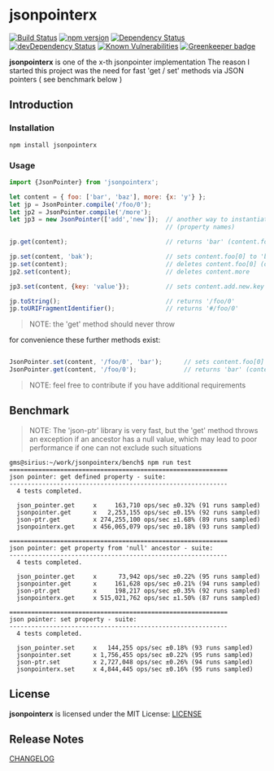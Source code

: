 # jsonpointerx

[![Build Status](https://api.travis-ci.org/gms1/jsonpointerx.svg?branch=master)](https://travis-ci.org/gms1/jsonpointerx)
[![npm version](https://badge.fury.io/js/jsonpointerx.svg)](https://badge.fury.io/js/jsonpointerx)
[![Dependency Status](https://david-dm.org/gms1/jsonpointerx.svg)](https://david-dm.org/gms1/jsonpointerx)
[![devDependency Status](https://david-dm.org/gms1/jsonpointerx/dev-status.svg)](https://david-dm.org/gms1/jsonpointerx#info=devDependencies)
[![Known Vulnerabilities](https://snyk.io/test/github/gms1/jsonpointerx/badge.svg)](https://snyk.io/test/github/gms1/jsonpointerx)
[![Greenkeeper badge](https://badges.greenkeeper.io/gms1/jsonpointerx.svg)](https://greenkeeper.io/)

**jsonpointerx** is one of the x-th jsonpointer implementation
The reason I started this project was the need for fast 'get / set' methods via JSON pointers ( see benchmark below )

## Introduction

### Installation

```shell
npm install jsonpointerx
```

### Usage

```Javascript
import {JsonPointer} from 'jsonpointerx';

let content = { foo: ['bar', 'baz'], more: {x: 'y'} };
let jp = JsonPointer.compile('/foo/0');
let jp2 = JsonPointer.compile('/more');
let jp3 = new JsonPointer(['add','new']);  // another way to instantiate a JsonPointer using decoded path segments
                                           // (property names)

jp.get(content);                           // returns 'bar' (content.foo[0])

jp.set(content, 'bak');                    // sets content.foo[0] to 'bak'
jp.set(content);                           // deletes content.foo[0] (does not change the length of the array)
jp2.set(content);                          // deletes content.more

jp3.set(content, {key: 'value'});          // sets content.add.new.key to 'value'

jp.toString();                             // returns '/foo/0'
jp.toURIFragmentIdentifier();              // returns '#/foo/0'


```

> NOTE: the 'get' method should never throw

for convenience these further methods exist:

```Javascript

JsonPointer.set(content, '/foo/0', 'bar');      // sets content.foo[0] to 'bar'
JsonPointer.get(content, '/foo/0');             // returns 'bar' (content.foo[0])

```

> NOTE: feel free to contribute if you have additional requirements

## Benchmark

> NOTE: The 'json-ptr' library is very fast, but the 'get' method throws an exception if an ancestor has a null value, which may lead to poor performance if one can not exclude such situations

```shell
gms@sirius:~/work/jsonpointerx/bench$ npm run test
============================================================
json pointer: get defined property - suite:
------------------------------------------------------------
  4 tests completed.

  json_pointer.get     x     163,710 ops/sec ±0.32% (91 runs sampled)
  jsonpointer.get      x   2,253,155 ops/sec ±0.15% (92 runs sampled)
  json-ptr.get         x 274,255,100 ops/sec ±1.68% (89 runs sampled)
  jsonpointerx.get     x 456,065,079 ops/sec ±0.18% (93 runs sampled)

============================================================
json pointer: get property from 'null' ancestor - suite:
------------------------------------------------------------
  4 tests completed.

  json_pointer.get     x      73,942 ops/sec ±0.22% (95 runs sampled)
  jsonpointer.get      x     161,628 ops/sec ±0.21% (94 runs sampled)
  json-ptr.get         x     198,217 ops/sec ±0.35% (92 runs sampled)
  jsonpointerx.get     x 515,021,762 ops/sec ±1.50% (87 runs sampled)

============================================================
json pointer: set property - suite:
------------------------------------------------------------
  4 tests completed.

  json_pointer.set     x   144,255 ops/sec ±0.18% (93 runs sampled)
  jsonpointer.set      x 1,756,455 ops/sec ±0.22% (95 runs sampled)
  json-ptr.set         x 2,727,048 ops/sec ±0.26% (94 runs sampled)
  jsonpointerx.set     x 4,844,445 ops/sec ±0.16% (95 runs sampled)
```

## License

**jsonpointerx** is licensed under the MIT License:
[LICENSE](./LICENSE)

## Release Notes

[CHANGELOG](./CHANGELOG.md)
